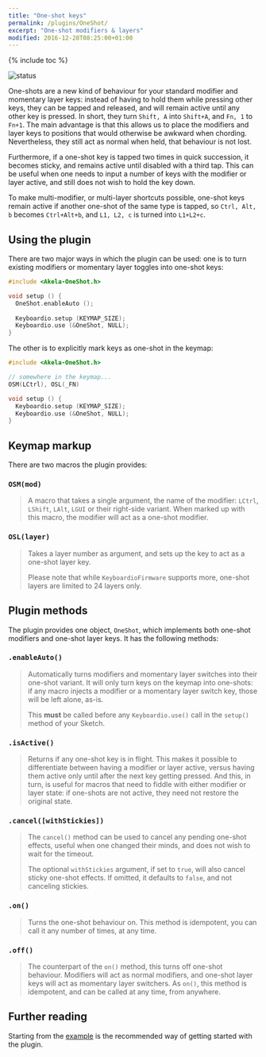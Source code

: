 ```yaml
---
title: "One-shot keys"
permalink: /plugins/OneShot/
excerpt: "One-shot modifiers & layers"
modified: 2016-12-28T08:25:00+01:00
---
```


{% include toc %}

![status](https://img.shields.io/badge/buggy----black.png?style=flat&colorA=dfb317&colorB=494e52)

One-shots are a new kind of behaviour for your standard modifier and momentary
layer keys: instead of having to hold them while pressing other keys, they can
be tapped and released, and will remain active until any other key is pressed.
In short, they turn `Shift, A` into `Shift+A`, and `Fn, 1` to `Fn+1`. The main
advantage is that this allows us to place the modifiers and layer keys to
positions that would otherwise be awkward when chording. Nevertheless, they
still act as normal when held, that behaviour is not lost.

Furthermore, if a one-shot key is tapped two times in quick succession, it
becomes sticky, and remains active until disabled with a third tap. This can be
useful when one needs to input a number of keys with the modifier or layer
active, and still does not wish to hold the key down.

To make multi-modifier, or multi-layer shortcuts possible, one-shot keys remain
active if another one-shot of the same type is tapped, so `Ctrl, Alt, b` becomes
`Ctrl+Alt+b`, and `L1, L2, c` is turned into `L1+L2+c`.

## Using the plugin

There are two major ways in which the plugin can be used: one is to turn
existing modifiers or momentary layer toggles into one-shot keys:

```c++
#include <Akela-OneShot.h>

void setup () {
  OneShot.enableAuto ();
  
  Keyboardio.setup (KEYMAP_SIZE);
  Keyboardio.use (&OneShot, NULL);
}
```

The other is to explicitly mark keys as one-shot in the keymap:

```c++
#include <Akela-OneShot.h>

// somewhere in the keymap...
OSM(LCtrl), OSL(_FN)

void setup () {
  Keyboardio.setup (KEYMAP_SIZE);
  Keyboardio.use (&OneShot, NULL);
}
```

## Keymap markup

There are two macros the plugin provides: 

### `OSM(mod)`

> A macro that takes a single argument, the name of the modifier: `LCtrl`,
> `LShift`, `LAlt`, `LGUI` or their right-side variant. When marked up with this
> macro, the modifier will act as a one-shot modifier.

### `OSL(layer)`

> Takes a layer number as argument, and sets up the key to act as a one-shot
> layer key.
>
> Please note that while `KeyboardioFirmware` supports more, one-shot layers are
> limited to 24 layers only.

## Plugin methods

The plugin provides one object, `OneShot`, which implements both one-shot
modifiers and one-shot layer keys. It has the following methods:

### `.enableAuto()`

> Automatically turns modifiers and momentary layer switches into their one-shot
> variant. It will only turn keys on the keymap into one-shots: if any macro
> injects a modifier or a momentary layer switch key, those will be left alone,
> as-is.
>
> This **must** be called before any `Keyboardio.use()` call in the `setup()`
> method of your Sketch.

### `.isActive()`

> Returns if any one-shot key is in flight. This makes it possible to
> differentiate between having a modifier or layer active, versus having them
> active only until after the next key getting pressed. And this, in turn, is
> useful for macros that need to fiddle with either modifier or layer state: if
> one-shots are not active, they need not restore the original state.

### `.cancel([withStickies])`

> The `cancel()` method can be used to cancel any pending one-shot effects,
> useful when one changed their minds, and does not wish to wait for the
> timeout.
>
> The optional `withStickies` argument, if set to `true`, will also cancel
> sticky one-shot effects. If omitted, it defaults to `false`, and not canceling
> stickies.

### `.on()`

> Turns the one-shot behaviour on. This method is idempotent, you can call it
> any number of times, at any time.

### `.off()`

> The counterpart of the `on()` method, this turns off one-shot behaviour.
> Modifiers will act as normal modifiers, and one-shot layer keys will act as
> momentary layer switchers. As `on()`, this method is idempotent, and can be
> called at any time, from anywhere.

## Further reading

Starting from the [example][plugin:example] is the recommended way of getting
started with the plugin.

 [plugin:example]: https://github.com/algernon/Akela/blob/master/lib/Akela-OneShot/examples/OneShot/OneShot.ino
